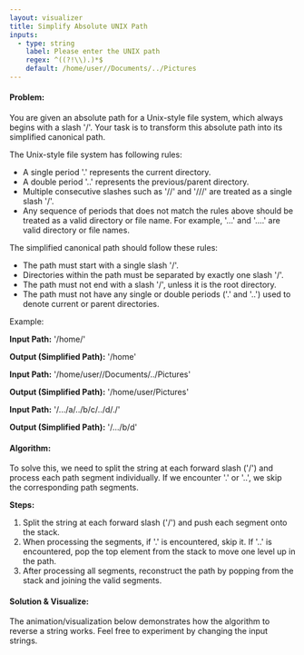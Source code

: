 ```yaml
---
layout: visualizer
title: Simplify Absolute UNIX Path
inputs:
  - type: string
    label: Please enter the UNIX path
    regex: ^((?!\\).)*$
    default: /home/user//Documents/../Pictures
---
```


#### Problem:

You are given an absolute path for a Unix-style file system, which always begins with a slash '/'. Your task is to transform this absolute path into its simplified canonical path.

The Unix-style file system has following rules:

- A single period '.' represents the current directory.
- A double period '..' represents the previous/parent directory.
- Multiple consecutive slashes such as '//' and '///' are treated as a single slash '/'.
- Any sequence of periods that does not match the rules above should be treated as a valid directory or file name. For example, '...' and '....' are valid directory or file names.

The simplified canonical path should follow these rules:

- The path must start with a single slash '/'.
- Directories within the path must be separated by exactly one slash '/'.
- The path must not end with a slash '/', unless it is the root directory.
- The path must not have any single or double periods ('.' and '..') used to denote current or parent directories.

Example: 

**Input Path:** '/home/'

**Output (Simplified Path):** '/home'

**Input Path:** '/home/user//Documents/../Pictures'

**Output (Simplified Path):** '/home/user/Pictures'

**Input Path:** '/.../a/../b/c/../d/./'

**Output (Simplified Path):** '/.../b/d'

#### Algorithm:

To solve this, we need to split the string at each forward slash ('/') and process each path segment individually. If we encounter '.' or '..', we skip the corresponding path segments.

**Steps:**

1. Split the string at each forward slash ('/') and push each segment onto the stack.
2. When processing the segments, if '.' is encountered, skip it. If '..' is encountered, pop the top element from the stack to move one level up in the path.
3. After processing all segments, reconstruct the path by popping from the stack and joining the valid segments.

#### Solution & Visualize:

The animation/visualization below demonstrates how the algorithm to reverse a string works. Feel free to experiment by changing the input strings.

